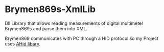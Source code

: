 # Brymen869s-XmlLib
Dll Library that allows reading measurements of digital multimeter Brymen869s and parse them into XML.  


Brymen869 communicates with PC through a HID protocol so my Project uses [AHid libary](http://ahidlib.com/pages/programming_cpp.php?lang=en).
